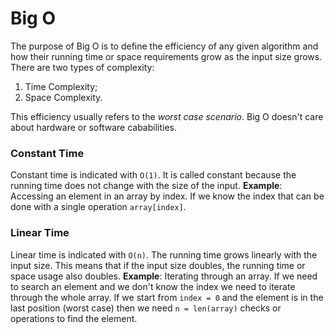 # Big O
The purpose of Big O is to define the efficiency of any given algorithm and how their running time or space requirements grow as the input size grows. There are two types of complexity:

1. Time Complexity;
2. Space Complexity.

This efficiency usually refers to the *worst case scenario*. Big O doesn't care about hardware or software cababilities.

### Constant Time
Constant time is indicated with `O(1)`. It is called constant because the running time does not change with the size of the input. **Example**: Accessing an element in an array by index. If we know the index that can be done with a single operation `array[index]`.

### Linear Time
Linear time is indicated with `O(n)`. The running time grows linearly with the input size. This means that if the input size doubles, the running time or space usage also doubles.
**Example**: Iterating through an array. If we need to search an element and we don't know the index we need to iterate through the whole array. If we start from `index = 0` and the element is in the last position (worst case) then we need `n = len(array)` checks or operations to find the element.




